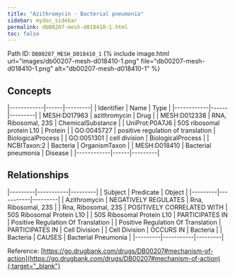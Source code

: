 ```yaml
---
title: "Azithromycin - Bacterial pneumonia"
sidebar: mydoc_sidebar
permalink: db00207-mesh-d018410-1.html
toc: false 
---
```



Path ID: `DB00207_MESH_D018410_1`
{% include image.html url="images/db00207-mesh-d018410-1.png" file="db00207-mesh-d018410-1.png" alt="db00207-mesh-d018410-1" %}

## Concepts

|------------|------|---------|
| Identifier | Name | Type    |
|------------|------|---------|
| MESH:D017963 | azithromycin | Drug |
| MESH:D012338 | RNA, Ribosomal, 23S | ChemicalSubstance |
| UniProt:P0A7J6 | 50S ribosomal protein L10 | Protein |
| GO:0045727 | positive regulation of translation | BiologicalProcess |
| GO:0051301 | cell division | BiologicalProcess |
| NCBITaxon:2 | Bacteria | OrganismTaxon |
| MESH:D018410 | Bacterial pneumonia | Disease |
|------------|------|---------|

## Relationships

|---------|-----------|---------|
| Subject | Predicate | Object  |
|---------|-----------|---------|
| Azithromycin | NEGATIVELY REGULATES | Rna, Ribosomal, 23S |
| Rna, Ribosomal, 23S | POSITIVELY CORRELATED WITH | 50S Ribosomal Protein L10 |
| 50S Ribosomal Protein L10 | PARTICIPATES IN | Positive Regulation Of Translation |
| Positive Regulation Of Translation | PARTICIPATES IN | Cell Division |
| Cell Division | OCCURS IN | Bacteria |
| Bacteria | CAUSES | Bacterial Pneumonia |
|---------|-----------|---------|

Reference: [https://go.drugbank.com/drugs/DB00207#mechanism-of-action](https://go.drugbank.com/drugs/DB00207#mechanism-of-action){:target="_blank"}